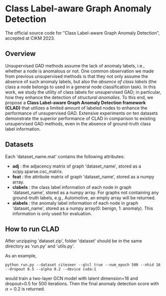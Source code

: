 # Class Label-aware Graph Anomaly Detection

The official source code for "Class Label-aware Graph Anomaly Detection", accepted at CIKM 2023.

## Overview

Unsupervised GAD methods assume the lack of anomaly labels, i.e., whether a node is anomalous or not. 
One common observation we made from previous unsupervised methods is that they not only assume the absence of such anomaly labels, but also the *absence of class labels* (the class a node belongs to used in a general node classification task). In this work, we study the utility of class labels for unsupervised GAD; in particular, how they enhance the detection of *structural anomalies*. To this end, we propose a **Class Label-aware Graph Anomaly Detection framework (CLAD)** that utilizes a limited amount of labeled nodes to enhance the performance of unsupervised GAD. 
Extensive experiments on ten datasets  demonstrate the superior performance of CLAD in comparison to existing unsupervised GAD methods, even in the absence of ground-truth class label information.

## Datasets

Each 'dataset_name.mat' contains the following attributes:
* **adj** : the adjacency matrix of graph 'dataset_name', stored as a scipy.sparse.csc_matrix.
* **feat** : the attribute matrix of graph 'dataset_name', stored as a numpy array.
* **clabels** : the class label information of each node in graph 'dataset_name', stored as a numpy array. For graphs not containing any ground-truth labels, e.g., Automotive, an empty array will be returned.
* **alabels** : the anomaly label information of each node in graph 'dataset_name', stored as a numpy array(0: benign, 1: anomaly). This information is only used for evaluation.

## How to run CLAD

After unzipping 'dataset.zip', folder 'dataset' should be in the same directory as 'run.py' and 'utils.py'.

As an example,

```
python run.py --dataset citeseer --gtcl true --num_epoch 500 --nhid 16 --dropout 0.5 --alpha 0.2 --device cuda:1
```

would train a two-layer GCN model with latent dimension=16 and dropout=0.5 for 500 iterations. Then the final anomaly detection score with $\alpha=0.2$ is returned.
